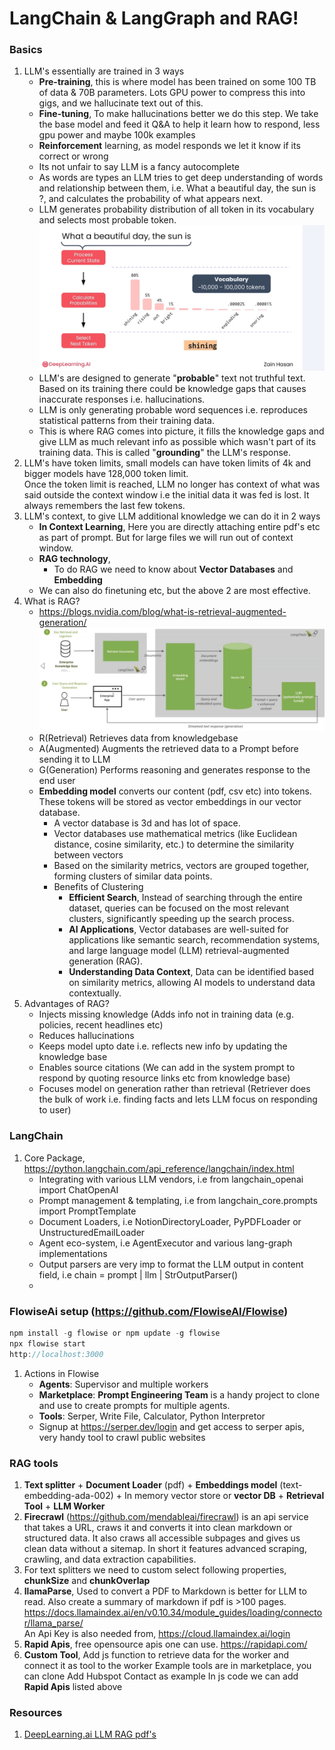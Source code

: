 # LangChain & LangGraph and RAG!

### Basics 
1. LLM's essentially are trained in 3 ways
   - **Pre-training**, this is where model has been trained on some 100 TB of data & 70B parameters. Lots GPU power to compress this into gigs, and we hallucinate text out of this. 
   - **Fine-tuning**, To make hallucinations better we do this step. We take the base model and feed it Q&A to help it learn how to respond, less gpu power and maybe 100k examples
   - **Reinforcement** learning, as model responds we let it know if its correct or wrong
   - Its not unfair to say LLM is a fancy autocomplete
   - As words are types an LLM tries to get deep understanding of words and relationship between them, i.e. What a beautiful day, the sun is ?, and calculates the probability of what appears next. 
   - LLM generates probability distribution of all token in its vocabulary and selects most probable token. 
    ![LLM Probability Dist](../docs/content/imgs/workflow/llm-probability-distrib.png)
   - LLM's are designed to generate "**probable**" text not truthful text. Based on its training there could be knowledge gaps that causes inaccurate responses i.e. hallucinations.
   - LLM is only generating probable word sequences i.e. reproduces statistical patterns from their training data. 
   - This is where RAG comes into picture, it fills the knowledge gaps and give LLM as much relevant info as possible which wasn't part of its training data. This is called "**grounding**" the LLM's response.
2. LLM's have token limits, small models can have token limits of 4k and bigger models have 128,000 token limit.  
   Once the token limit is reached, LLM no longer has context of what was said outside the context window i.e the initial data it was fed is lost. It always remembers the last few tokens. 
3. LLM's context, to give LLM additional knowledge we can do it in 2 ways
   - **In Context Learning**, Here you are directly attaching entire pdf's etc as part of prompt. But for large files we will run out of context window. 
   - **RAG technology**,
     - To do RAG we need to know about **Vector Databases** and **Embedding**
   - We can also do finetuning etc, but the above 2 are most effective.
4. What is RAG?
   - https://blogs.nvidia.com/blog/what-is-retrieval-augmented-generation/
     ![RAG Workflow](../docs/content/imgs/workflow/rag-basic-workflow.png)
   - R(Retrieval) Retrieves data from knowledgebase
   - A(Augmented) Augments the retrieved data to a Prompt before sending it to LLM
   - G(Generation) Performs reasoning and generates response to the end user
   - **Embedding model** converts our content (pdf, csv etc) into tokens. These tokens will be stored as vector embeddings in our vector database. 
     - A vector database is 3d and has lot of space.
     - Vector databases use mathematical metrics (like Euclidean distance, cosine similarity, etc.) to determine the similarity between vectors
     - Based on the similarity metrics, vectors are grouped together, forming clusters of similar data points.
     - Benefits of Clustering
       - **Efficient Search**,  Instead of searching through the entire dataset, queries can be focused on the most relevant clusters, significantly speeding up the search process.
       - **AI Applications**, Vector databases are well-suited for applications like semantic search, recommendation systems, and large language model (LLM) retrieval-augmented generation (RAG).
       - **Understanding Data Context**, Data can be identified based on similarity metrics, allowing AI models to understand data contextually.
5. Advantages of RAG?
   - Injects missing knowledge (Adds info not in training data (e.g. policies, recent headlines etc)
   - Reduces hallucinations
   - Keeps model upto date i.e. reflects new info by updating the knowledge base
   - Enables source citations (We can add in the system prompt to respond by quoting resource links etc from knowledge base)
   - Focuses model on generation rather than retrieval (Retriever does the bulk of work i.e. finding facts and lets LLM focus on responding to user)


### LangChain
1. Core Package, https://python.langchain.com/api_reference/langchain/index.html
    - Integrating with various LLM vendors, i.e from langchain_openai import ChatOpenAI
    - Prompt management & templating, i.e from langchain_core.prompts import PromptTemplate
    - Document Loaders, i.e NotionDirectoryLoader, PyPDFLoader or UnstructuredEmailLoader
    - Agent eco-system, i.e AgentExecutor and various lang-graph implementations
    - Output parsers are very imp to format the LLM output in content field, i.e chain = prompt | llm | StrOutputParser()
    - 

### FlowiseAi setup (https://github.com/FlowiseAI/Flowise)
```javascript
npm install -g flowise or npm update -g flowise
npx flowise start
http://localhost:3000
```
1. Actions in Flowise
   - **Agents**: Supervisor and multiple workers
   - **Marketplace**: **Prompt Engineering Team** is a handy project to clone and use to create prompts for multiple agents. 
   - **Tools**: Serper, Write File, Calculator, Python Interpretor
   - Signup at https://serper.dev/login and get access to serper apis, very handy tool to crawl public websites

### RAG tools
1. **Text splitter** + **Document Loader** (pdf) + **Embeddings model** (text-embedding-ada-002) + In memory vector store or **vector DB** + **Retrieval Tool** + **LLM Worker**
2. **Firecrawl** (https://github.com/mendableai/firecrawl) is an api service that takes a URL, craws it and converts it into clean markdown or structured data.
    It also craws all accessible subpages and gives us clean data without a sitemap. 
    In short it features advanced scraping, crawling, and data extraction capabilities.
3. For text splitters we need to custom select following properties, **chunkSize** and **chunkOverlap**
4. **llamaParse**, Used to convert a PDF to Markdown is better for LLM to read. Also create a summary of markdown if pdf is >100 pages. 
   https://docs.llamaindex.ai/en/v0.10.34/module_guides/loading/connector/llama_parse/  
   An Api Key is also needed from, https://cloud.llamaindex.ai/login
5. **Rapid Apis**, free opensource apis one can use. https://rapidapi.com/
6. **Custom Tool**, Add js function to retrieve data for the worker and connect it as tool to the worker
    Example tools are in marketplace, you can clone Add Hubspot Contact as example
    In js code we can add **Rapid Apis** listed above

### Resources
1. [DeepLearning.ai LLM RAG pdf's](https://community.deeplearning.ai/t/rag-lecture-notes/852809)
